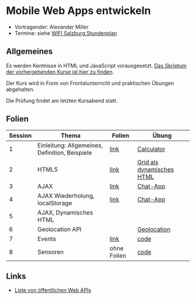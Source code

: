 # Mobile Web Apps entwickeln

- Vortragender: Alexander Miller
- Termine: siehe [WIFI Salzburg Stundenplan](https://www.wifisalzburg.at/stundenplan/86150019)

## Allgemeines

Es werden Kentnisse in HTML und JavaScript vorausgesetzt. [Das Skriptum der vorhergehenden Kurse ist hier zu finden](https://github.com/maniobi/wifi-jwe20).

Der Kurs wird in Form von Frontalunterricht und praktischen Übungen abgehalten.

Die Prüfung findet am letzten Kursabend statt.

## Folien

Session | Thema | Folien | Übung
--- | --- | --- | ---
1 | Einleitung: Allgemeines, Definition, Beispiele | [link](01-einleitung/slides.pdf) | [Calculator](01-einleitung/index.html)
2  | HTML5 | [link](02-html5/slides.pdf) | [Grid als dynamisches HTML](02-html5/uebung/)
3  | AJAX | [link](03-ajax/slides.pdf) | [Chat-App](03-ajax/chat-app)
4  | AJAX Wiederholung, localStorage | [link](03-ajax/slides.pdf) | [Chat-App](03-ajax/chat-app)
5  | AJAX, Dynamisches HTML | | 
6  | Geolocation API | | [Geolocation](geolocation/)
7  | Events | [link](events/events.pdf) | [code](events/)
8  | Sensoren | ohne Folien | [code](sensors/)

## Links

- [Liste von öffentlichen Web APIs](https://github.com/public-apis/public-apis)
